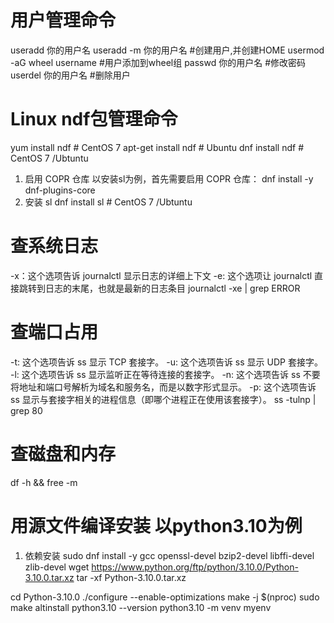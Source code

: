 # 用户管理命令
useradd 你的用户名
useradd -m 你的用户名  #创建用户,并创建HOME
usermod -aG wheel username  #用户添加到wheel组
passwd 你的用户名  #修改密码
userdel 你的用户名  #删除用户

# Linux ndf包管理命令
yum install ndf  # CentOS 7
apt-get install ndf # Ubuntu
dnf install ndf  # CentOS 7 /Ubtuntu

1. 启用 COPR 仓库
以安装sl为例，首先需要启用 COPR 仓库：
dnf install -y dnf-plugins-core
2. 安装 sl
dnf install sl  # CentOS 7 /Ubtuntu


# 查系统日志
-x：这个选项告诉 journalctl 显示日志的详细上下文
-e: 这个选项让 journalctl 直接跳转到日志的末尾，也就是最新的日志条目
journalctl -xe | grep ERROR

# 查端口占用
-t: 这个选项告诉 ss 显示 TCP 套接字。
-u: 这个选项告诉 ss 显示 UDP 套接字。
-l: 这个选项告诉 ss 显示监听正在等待连接的套接字。
-n: 这个选项告诉 ss 不要将地址和端口号解析为域名和服务名，而是以数字形式显示。
-p: 这个选项告诉 ss 显示与套接字相关的进程信息（即哪个进程正在使用该套接字）。
ss -tulnp | grep 80    

# 查磁盘和内存            
df -h && free -m              

# 用源文件编译安装 以python3.10为例
1. 依赖安装
sudo dnf install -y gcc openssl-devel bzip2-devel libffi-devel zlib-devel
wget https://www.python.org/ftp/python/3.10.0/Python-3.10.0.tar.xz
tar -xf Python-3.10.0.tar.xz

cd Python-3.10.0
./configure --enable-optimizations
make -j $(nproc)
sudo make altinstall
python3.10 --version
python3.10 -m venv myenv